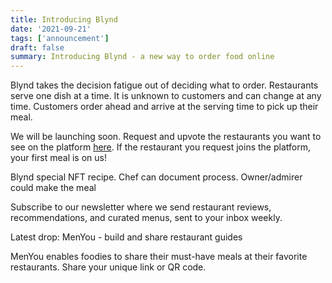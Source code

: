 ```yaml
---
title: Introducing Blynd
date: '2021-09-21'
tags: ['announcement']
draft: false
summary: Introducing Blynd - a new way to order food online
---
```


Blynd takes the decision fatigue out of deciding what to order. Restaurants serve one dish at a time. It is unknown to customers and can change at any time. Customers order ahead and arrive at the serving time to pick up their meal.

We will be launching soon. Request and upvote the restaurants you want to see on the platform [here](https://eatblynd.com). If the restaurant you request joins the platform, your first meal is on us!

Blynd special NFT recipe. Chef can document process. Owner/admirer could make the meal

Subscribe to our newsletter where we send restaurant reviews, recommendations, and curated menus, sent to your inbox weekly. 

Latest drop: MenYou - build and share restaurant guides

MenYou enables foodies to share their must-have meals at their favorite restaurants. Share your unique link or QR code. 
